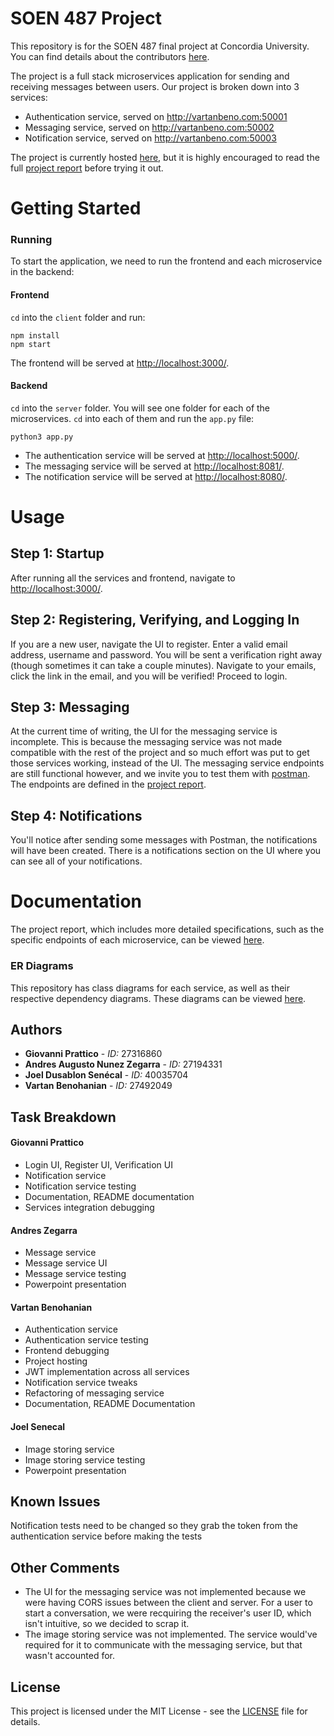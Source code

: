 # SOEN 487 Project

This repository is for the SOEN 487 final project at Concordia University. You can find details about the contributors [here](https://github.com/vartanbeno/SOEN487-Project/wiki).

The project is a full stack microservices application for sending and receiving messages between users. Our project is broken down into 3 services:

- Authentication service, served on http://vartanbeno.com:50001
- Messaging service, served on http://vartanbeno.com:50002
- Notification service, served on http://vartanbeno.com:50003

The project is currently hosted [here](http://vartanbeno.com:50000/), but it is highly encouraged to read the full [project report](Project%20Report.pdf) before trying it out.
 
# Getting Started

### Running

To start the application, we need to run the frontend and each microservice in the backend:

#### Frontend

`cd` into the `client` folder and run:

```
npm install
npm start
```

The frontend will be served at [http://localhost:3000/](http://localhost:3000/).

#### Backend

`cd` into the `server` folder. You will see one folder for each of the microservices. `cd` into each of them and run the `app.py` file:

```
python3 app.py
```

- The authentication service will be served at [http://localhost:5000/](http://localhost:5000/).
- The messaging service will be served at [http://localhost:8081/](http://localhost:8081/).
- The notification service will be served at [http://localhost:8080/](http://localhost:8080/).

# Usage

## Step 1: Startup

After running all the services and frontend, navigate to [http://localhost:3000/](http://localhost:3000/).

## Step 2: Registering, Verifying, and Logging In

If you are a new user, navigate the UI to register. Enter a valid email address, username and password. You will be sent a verification right away (though sometimes it can take a couple minutes). Navigate to your emails, click the link in the email, and you will be verified! Proceed to login.

## Step 3: Messaging

At the current time of writing, the UI for the messaging service is incomplete. This is because the messaging service was not made compatible with the rest of the project and so much effort was put to get those services working, instead of the UI. The messaging service endpoints are still functional however, and we invite you to test them with [postman](https://www.getpostman.com/downloads/). The endpoints are defined in the [project report](Project%20Report.pdf).

## Step 4: Notifications

You'll notice after sending some messages with Postman, the notifications will have been created. There is a notifications section on the UI where you can see all of your notifications.

# Documentation

The project report, which includes more detailed specifications, such as the specific endpoints of each microservice, can be viewed [here](Project%20Report.pdf).

### ER Diagrams

This repository has class diagrams for each service, as well as their respective dependency diagrams. These diagrams can be viewed [here](./diagrams).

## Authors

- **Giovanni Prattico** - *ID:* 27316860
- **Andres Augusto Nunez Zegarra** - *ID:* 27194331
- **Joel Dusablon Senécal** - *ID:* 40035704
- **Vartan Benohanian** - *ID:* 27492049


## Task Breakdown

#### Giovanni Prattico

- Login UI, Register UI, Verification UI
- Notification service
- Notification service testing
- Documentation, README documentation
- Services integration debugging

#### Andres Zegarra

- Message service
- Message service UI
- Message service testing
- Powerpoint presentation

#### Vartan Benohanian

- Authentication service
- Authentication service testing
- Frontend debugging
- Project hosting
- JWT implementation across all services
- Notification service tweaks
- Refactoring of messaging service
- Documentation, README Documentation

#### Joel Senecal

- Image storing service
- Image storing service testing
- Powerpoint presentation

## Known Issues

Notification tests need to be changed so they grab the token from the authentication service before making the tests

## Other Comments

- The UI for the messaging service was not implemented because we were having CORS issues between the client and server. For a user to start a conversation, we were recquiring the receiver's user ID, which isn't intuitive, so we decided to scrap it.
- The image storing service was not implemented. The service would've required for it to communicate with the messaging service, but that wasn't accounted for.

## License

This project is licensed under the MIT License - see the [LICENSE](LICENSE) file for details.
